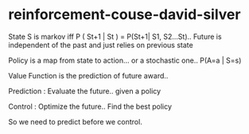 # reinforcement-couse-david-silver

State S is markov iff P ( St+1 | St ) = P(St+1| S1, S2…St).. Future is independent of the past and just relies on previous state

Policy is a map from state to action… or a stochastic one.. P(A=a | S=s)

Value Function is the prediction of future award..




Prediction : Evaluate the future.. given a policy

Control : Optimize the future.. Find the best policy

So we need to predict before we control.
